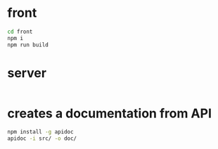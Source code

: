 # front
```bash
cd front
npm i
npm run build
```
# server
```bash

```
# creates a documentation from API
```bash
npm install -g apidoc
apidoc -i src/ -o doc/
```